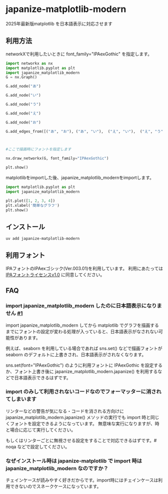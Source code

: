 # japanize-matplotlib-modern

2025年最新版matplotlib を日本語表示に対応させます

## 利用方法

networkXで利用したいときに font_family="IPAexGothic" を指定します。

```python
import networkx as nx
import matplotlib.pyplot as plt
import japanize_matplotlib_modern
G = nx.Graph()

G.add_node("あ")

G.add_node("い")

G.add_node("う")

G.add_node("え")

G.add_node("お")

G.add_edges_from([("あ", "お"), ("あ", "い"),  ("え", "い"),  ("え", "う"),  ("あ", "う")])

 

#ここで描画時にフォントを指定します

nx.draw_networkx(G, font_family="IPAexGothic")

plt.show()
```
matplotlibをimportした後、japanize_matplotlib_modernをimportします。

```python
import matplotlib.pyplot as plt
import japanize_matplotlib_modern

plt.plot([1, 2, 3, 4])
plt.xlabel('簡単なグラフ')
plt.show()
```

## インストール

```sh
uv add japanize-matplotlib-modern
```

## 利用フォント

IPAフォントのIPAexゴシック(Ver.003.01)を利用しています。
利用にあたっては[IPAフォントライセンスv1.0](https://github.com/uehara1414/japanize-matplotlib/blob/master/japanize_matplotlib_modern/fonts/IPA_Font_License_Agreement_v1.0.txt)
に同意してください。

## FAQ

### import japanize_matplotlib_modern したのに日本語表示になりません [#1](https://github.com/uehara1414/japanize-matplotlib/issues/1)

import japanize_matplotlib_modern してから matplotlib でグラフを描画するまでにフォントの設定が変わる処理が入っていると、日本語表示がなされない可能性があります。

例えば、seaborn を利用している場合であれば sns.set() などで描画フォントが seaborn のデフォルトに上書きされ、日本語表示がされなくなります。

sns.set(font="IPAexGothic") のように利用フォントに IPAexGothic を設定するか、フォント上書き後に
japanize_matplotlib_modern.japanize() を利用するなどで日本語表示できるはずです。

### import のみして利用されないコードなのでフォーマッターに消されてしまいます

リンターなどの警告が気になる・コードを消される方向けに japanize_matplotlib_modern.japanize() メソッドの実行でも import
時と同じくフォントを設定できるようになっています。
無意味な実行になりますが、時と場合に応じて実行してください。

もしくはリンターごとに無視させる設定をすることで対応できるはずです。# noqa などで設定してください。

### なぜインストール時は japanize-matplotlib で import 時は japanize_matplotlib_modern なのですか？

チェインケースが読みやすく好きだからです。import時にはチェインケースは利用できないのでスネークケースになっています。